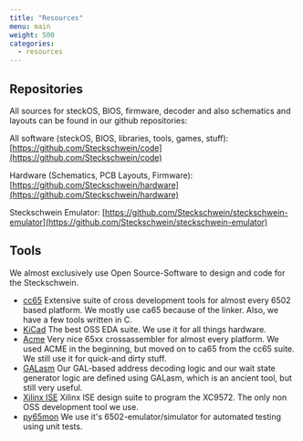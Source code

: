 ```yaml
---
title: "Resources"
menu: main 
weight: 500
categories:
  - resources
---
```


## Repositories

All sources for steckOS, BIOS, firmware, decoder and also schematics and layouts can be found in our github repositories:


All software (steckOS, BIOS, libraries, tools, games, stuff): 
[https://github.com/Steckschwein/code](https://github.com/Steckschwein/code)

Hardware (Schematics, PCB Layouts, Firmware): 
[https://github.com/Steckschwein/hardware](https://github.com/Steckschwein/hardware)

Steckschwein Emulator: 
[https://github.com/Steckschwein/steckschwein-emulator](https://github.com/Steckschwein/steckschwein-emulator)

## Tools

We almost exclusively use Open Source-Software to design and code for the Steckschwein.

- [cc65](http://cc65.github.io/cc65/) Extensive suite of cross development tools for almost every 6502 based platform. We mostly use ca65 because of the linker. Also, we have a few tools written in C.
- [KiCad](https://www.kicad.org/) The best OSS EDA suite. We use it for all things hardware.
- [Acme](https://sourceforge.net/projects/acme-crossass/) Very nice 65xx crossassembler for almost every platform. We used ACME in the beginning, but moved on to ca65 from the cc65 suite. We still use it for quick-and dirty stuff.
- [GALasm](https://github.com/daveho/GALasm) Our GAL-based address decoding logic and our wait state generator logic are defined using GALasm, which is an ancient tool, but still very useful.
- [Xilinx ISE](https://www.xilinx.com/products/design-tools/ise-design-suite.html) Xilinx ISE design suite to program the XC9572. The only non OSS development tool we use.
- [py65mon](https://github.com/mnaberez/py65) We use it's 6502-emulator/simulator for automated testing using unit tests.

